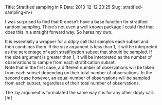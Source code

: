 Title: Stratified sampling in R
Date: 2013-12-12 23:25
Slug: stratified-sampling-in-r

I was surprised to find that R doesn’t have a base
function for stratified random sampling. There’s not even a well known
package I could find that does this in a straight forward way. So heres
my own.

It is essentially a wrapper for a ddply call that samples each subset
and then combines them. If the size argument is less than 1, it will be
interpreted as the percentage of each stratification subset that should
be sampled. If the size argument is greater than 1, it will be
interpreted as the number of observations to sample from each
stratification subset.  
Note that in the first case, a different number of observations will be
taken from each subset depending on their total number of observations.
In the second case however, an equal number of observations will be
sampled from each subset, regardless of their total number of
observations.

<p>
The .by argument is formulated the same way it is for any other ddply
call.[hr]

<script src="https://gist.github.com/justmytwospence/7937389.js"></script>
</p>

